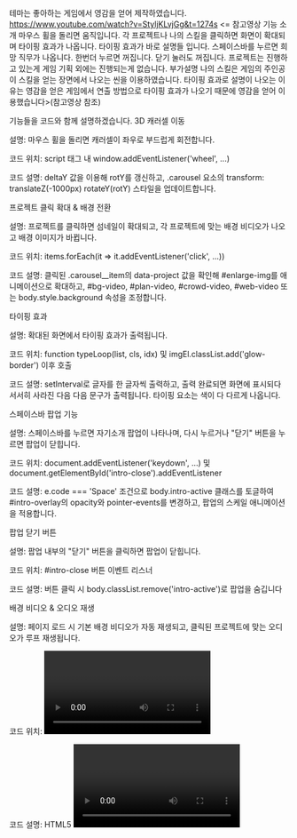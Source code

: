 테마는 좋아하는 게임에서 영감을 얻어 제작하였습니다.
https://www.youtube.com/watch?v=StyljKLvjGg&t=1274s <= 참고영상
기능 소개
마우스 휠을 돌리면 움직입니다.
각 프로젝트나 나의 스킬을 클릭하면 화면이 확대되며 타이핑 효과가 나옵니다.
타이핑 효과가 바로 설명들 입니다.
스페이스바를 누르면 희망 직무가 나옵니다.
한번더 누르면 꺼집니다.
닫기 눌러도 꺼집니다.
프로젝트는 진행하고 있는게 게임 기획 외에는 진행되는게 없습니다.
부가설명
나의 스킬은 게임의 주인공이 스킬을 얻는 장면에서 나오는 씬을 이용하였습니다.
타이핑 효과로 설명이 나오는 이유는 영감을 얻은 게임에서 연출 방법으로 타이핑 효과가 나오기 때문에 영감을 얻어 이용했습니다>(참고영상 참조)

기능들을 코드와 함께 설명하겠습니다.
3D 캐러셀 이동

설명: 마우스 휠을 돌리면 캐러셀이 좌우로 부드럽게 회전합니다.

코드 위치: script 태그 내 window.addEventListener('wheel', ...)

코드 설명: deltaY 값을 이용해 rotY를 갱신하고, .carousel 요소의 transform: translateZ(-1000px) rotateY(rotY) 스타일을 업데이트합니다.

프로젝트 클릭 확대 & 배경 전환

설명: 프로젝트를 클릭하면 섬네일이 확대되고, 각 프로젝트에 맞는 배경 비디오가 나오고 배경 이미지가 바뀝니다.

코드 위치: items.forEach(it => it.addEventListener('click', ...))

코드 설명: 클릭된 .carousel__item의 data-project 값을 확인해 #enlarge-img를 애니메이션으로 확대하고, #bg-video, #plan-video, #crowd-video, #web-video 또는 body.style.background 속성을 조정합니다.

타이핑 효과

설명: 확대된 화면에서 타이핑 효과가 출력됩니다.

코드 위치: function typeLoop(list, cls, idx) 및 imgEl.classList.add('glow-border') 이후 호출

코드 설명: setInterval로 글자를 한 글자씩 출력하고, 출력 완료되면 화면에 표시되다 서서히 사라진 다음 다음 문구가 출력됩니다. 타이핑 요소는 색이 다 다르게 나옵니다.

스페이스바 팝업 기능

설명: 스페이스바를 누르면 자기소개 팝업이 나타나며, 다시 누르거나 "닫기" 버튼을 누르면 팝업이 닫힙니다.

코드 위치: document.addEventListener('keydown', ...) 및 document.getElementById('intro-close').addEventListener

코드 설명: e.code === 'Space' 조건으로 body.intro-active 클래스를 토글하여 #intro-overlay의 opacity와 pointer-events를 변경하고, 팝업의 스케일 애니메이션을 적용합니다.

팝업 닫기 버튼

설명: 팝업 내부의 "닫기" 버튼을 클릭하면 팝업이 닫힙니다.

코드 위치: #intro-close 버튼 이벤트 리스너

코드 설명: 버튼 클릭 시 body.classList.remove('intro-active')로 팝업을 숨깁니다

배경 비디오 & 오디오 재생

설명: 페이지 로드 시 기본 배경 비디오가 자동 재생되고, 클릭된 프로젝트에 맞는 오디오가 루프 재생됩니다.

코드 위치: <video id="bg-video"> 요소 및 const audio = { ... } 초기화, audio[project].play() 호출

코드 설명: HTML5 <video>와 <audio> 요소를 미리 로드하고, JavaScript에서 play()와 pause()를 호출해 프로젝트 전환 시 오디오 트랙을 제어합니다.

